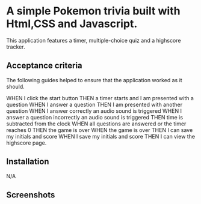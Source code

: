 # A simple Pokemon trivia built with Html,CSS and Javascript.
This application features a timer, multiple-choice quiz and a highscore tracker.

## Acceptance criteria
The following guides helped to ensure that the application worked as it should.

WHEN I click the start button
THEN a timer starts and I am presented with a question
WHEN I answer a question
THEN I am presented with another question
WHEN I answer correctly an audio sound is triggered 
WHEN I answer a question incorrectly an audio sound is triggered
THEN time is subtracted from the clock
WHEN all questions are answered or the timer reaches 0
THEN the game is over
WHEN the game is over
THEN I can save my initials and score
WHEN I save my initials and score
THEN I can view the highscore page.

## Installation
N/A

## Screenshots
